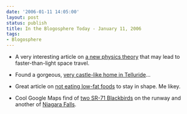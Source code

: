 ```yaml
---
date: '2006-01-11 14:05:00'
layout: post
status: publish
title: In the Blogosphere Today - January 11, 2006
tags:
- Blogosphere
---
```


  * A very interesting article on [a new physics theory](http://www.newscientistspace.com/article/mg18925331.200-take-a-leap-into-hyperspace.html) that may lead to faster-than-light space travel.


  * Found a gorgeous, [very castle-like home in Telluride](http://www.fedorka.com/featured/detail.php?property_id=662)...


  * Great article on [not eating low-fat foods](http://fox.blogs.friendster.com/my_blog/2006/01/issues_my_very_.html) to stay in shape. Me likey.


  * Cool Google Maps find of [two SR-71 Blackbirds](http://maps.google.com/maps?q=Kramer+Junction,CA&ll=34.952788,-117.884331&spn=0.006480,0.006738&t=k&hl=en) on the runway and another of [Niagara Falls](http://maps.google.com/maps?ll=43.078916,-79.075856&spn=0.007939,0.007607&t=k&hl=en).




